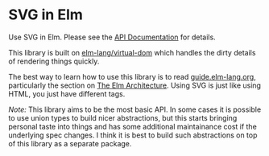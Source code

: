 # SVG in Elm

Use SVG in Elm. Please see the [API Documentation](http://package.elm-lang.org/packages/elm-lang/svg/latest) for details.

This library is built on [elm-lang/virtual-dom](http://package.elm-lang.org/packages/elm-lang/virtual-dom/latest/) which handles the dirty details of rendering things quickly.

The best way to learn how to use this library is to read [guide.elm-lang.org](http://guide.elm-lang.org/), particularly the section on [The Elm Architecture](http://guide.elm-lang.org/architecture/index.html). Using SVG is just like using HTML, you just have different tags.

*Note:* This library aims to be the most basic API. In some cases it is possible to use union types to build nicer abstractions, but this starts bringing personal taste into things and has some additional maintainance cost if the underlying spec changes. I think it is best to build such abstractions on top of this library as a separate package.
